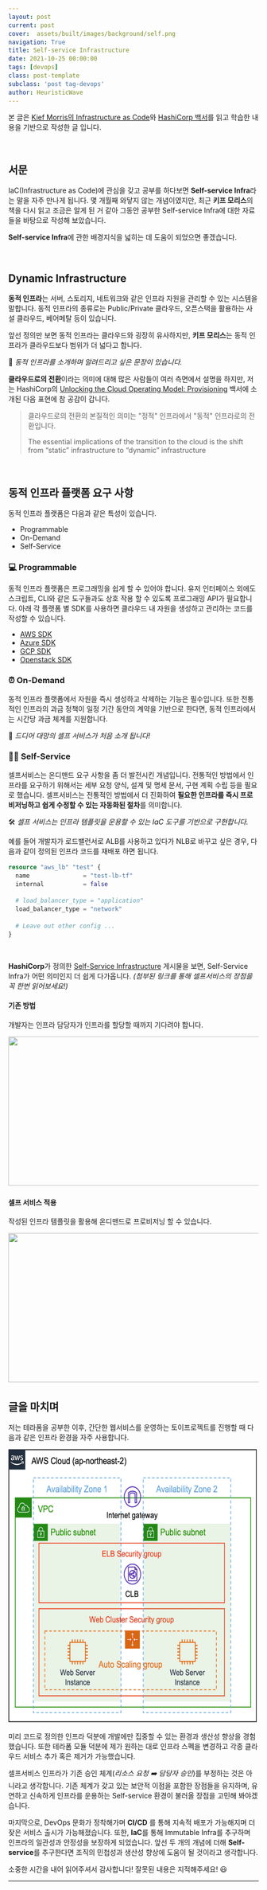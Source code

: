 ```yaml
---
layout: post
current: post
cover:  assets/built/images/background/self.png
navigation: True
title: Self-service Infrastructure
date: 2021-10-25 00:00:00
tags: [devops]
class: post-template
subclass: 'post tag-devops'
author: HeuristicWave
---
```


본 글은 [Kief Morris의 Infrastructure as Code](https://www.oreilly.com/library/view/infrastructure-as-code/9781491924334/ )와 [HashiCorp 백서](https://www.hashicorp.com/resources/unlocking-the-cloud-operating-model-provisioning )를 읽고 학습한 내용을 기반으로 작성한 글 입니다.

<br>

## 서문

IaC(Infrastructure as Code)에 관심을 갖고 공부를 하다보면 **Self-service Infra**라는 말을 자주 만나게 됩니다.
몇 개월째 와닿지 않는 개념이였지만, 최근 **키프 모리스**의 책을 다시 읽고 조금은 알게 된 거 같아 그동안 공부한 Self-service Infra에 대한 자료들을 바탕으로 작성해 보았습니다.

**Self-service Infra**에 관한 배경지식을 넓히는 데 도움이 되었으면 좋겠습니다.

<br>

## Dynamic Infrastructure

**동적 인프라**는 서버, 스토리지, 네트워크와 같은 인프라 자원을 관리할 수 있는 시스템을 말합니다.
동적 인프라의 종류로는 Public/Private 클라우드, 오픈스택을 활용하는 사설 클라우드, 베어메탈 등이 있습니다.

앞선 정의만 보면 동적 인프라는 클라우드와 굉장히 유사하지만, **키프 모리스**는 동적 인프라가 클라우드보다 범위가 더 넓다고 합니다.

📣 *동적 인프라를 소개하며 알려드리고 싶은 문장이 있습니다.* 

**클라우드로의 전환**이라는 의미에 대해 많은 사람들이 여러 측면에서 설명을 하지만,
저는 HashiCorp의 [Unlocking the Cloud Operating Model: Provisioning](https://www.hashicorp.com/resources/unlocking-the-cloud-operating-model-provisioning)
백서에 소개된 다음 표현에 참 공감이 갑니다.

> 클라우드로의 전환의 본질적인 의미는 "정적" 인프라에서 "동적" 인프라로의 전환입니다.
> 
> The essential implications of the transition to the cloud is the shift from “static” infrastructure to “dynamic” infrastructure

<br>

## 동적 인프라 플랫폼 요구 사항

동적 인프라 플랫폼은 다음과 같은 특성이 있습니다.

- Programmable
- On-Demand
- Self-Service

### 💻 Programmable

동적 인프라 플랫폼은 프로그래밍을 쉽게 할 수 있어야 합니다. 유저 인터페이스 외에도 스크립트, CLI와 같은 도구들과도 상호 작용 할 수 있도록 프로그래밍 API가 필요합니다.
아래 각 플랫폼 별 SDK를 사용하면 클라우드 내 자원을 생성하고 관리하는 코드를 작성할 수 있습니다.

- [AWS SDK](https://aws.amazon.com/tools/)
- [Azure SDK](https://azure.microsoft.com/en-us/downloads/)  
- [GCP SDK](https://cloud.google.com/sdk/)
- [Openstack SDK](https://docs.openstack.org/openstacksdk/latest/)


### ⏰ On-Demand

동적 인프라 플랫폼에서 자원을 즉시 생성하고 삭제하는 기능은 필수입니다.
또한 전통적인 인프라의 과금 정책이 일정 기간 동안의 계약을 기반으로 한다면, 동적 인프라에서는 시간당 과금 체계를 지원합니다. 


🎊 *드디어 대망의 셀프 서비스가 처음 소개 됩니다!*


### 🏃🏻 Self-Service

셀프서비스는 온디맨드 요구 사항을 좀 더 발전시킨 개념입니다. 전통적인 방법에서 인프라를 요구하기 위해서는 세부 요청 양식, 설계 및 명세 문서, 구현 계획 수립 등을 필요로 했습니다.
셀프서비스는 전통적인 방법에서 더 진화하여 **필요한 인프라를 즉시 프로비저닝하고 쉽게 수정할 수 있는 자동화된 절차**를 의미합니다.

🛠 *셀프 서비스는 인프라 템플릿을 운용할 수 있는 IaC 도구를 기반으로 구현합니다.* 

예를 들어 개발자가 로드밸런서로 ALB를 사용하고 있다가 NLB로 바꾸고 싶은 경우, 다음과 같이 정의된 인프라 코드를 재배포 하면 됩니다.

```terraform
resource "aws_lb" "test" {
  name               = "test-lb-tf"
  internal           = false
  
  # load_balancer_type = "application"
  load_balancer_type = "network"
  
  # Leave out other config ...
}
```

<br>

**HashiCorp**가 정의한 [Self-Service Infrastructure](https://www.hashicorp.com/products/terraform/self-service-infrastructure) 게시물을 보면,
Self-Service Infra가 어떤 의미인지 더 쉽게 다가옵니다. *(첨부된 링크를 통해 셀프서비스의 장점을 꼭 한번 읽어보세요!)*

#### 기존 방법

개발자는 인프라 담당자가 인프라를 할당할 때까지 기다려야 합니다.

<img src="https://www.hashicorp.com/img/products/terraform/use-cases/self-service-infrastructure/self-service-challenge.png" width="600" height="300">

#### 셀프 서비스 적용

작성된 인프라 템플릿을 활용해 온디맨드로 프로비저닝 할 수 있습니다.

<img src="https://www.hashicorp.com/img/products/terraform/use-cases/self-service-infrastructure/self-service-solution.png" width="600" height="300">

<br>

## 글을 마치며
저는 테라폼을 공부한 이후, 간단한 웹서비스를 운영하는 토이프로젝트를 진행할 때 다음과 같은 인프라 환경을 자주 사용합니다.

<img src="https://github.com/GSNextLevel/neoTerraform/blob/main/image/webserver_cluster.png?raw=true" width="500" height="550">

미리 코드로 정의한 인프라 덕분에 개발에만 집중할 수 있는 환경과 생산성 향상을 경험했습니다.
또한 테라폼 모듈 덕분에 제가 원하는 대로 인프라 스펙을 변경하고 각종 클라우드 서비스 추가 혹은 제거가 가능했습니다.

셀프서비스 인프라가 기존 승인 체계(*리소스 요청 ➡️ 담당자 승인*)를 부정하는 것은 아니라고 생각합니다.
기존 체계가 갖고 있는 보안적 이점을 포함한 장점들을 유지하며, 유연하고 신속하게 인프라를 운용하는 Self-service 환경이 불러올 장점을 고민해 봐야겠습니다.

마지막으로, DevOps 문화가 정착해가며 **CI/CD** 를 통해 지속적 배포가 가능해지며 더 잦은 서비스 출시가 가능해졌습니다.
또한, **IaC**를 통해 Immutable Infra를 추구하며 인프라의 일관성과 안정성을 보장하게 되었습니다.
앞선 두 개의 개념에 더해 **Self-service**를 추구한다면 조직의 민첩성과 생산성 향상에 도움이 될 것이라고 생각합니다.

소중한 시간을 내어 읽어주셔서 감사합니다! 잘못된 내용은 지적해주세요! 😃

---
